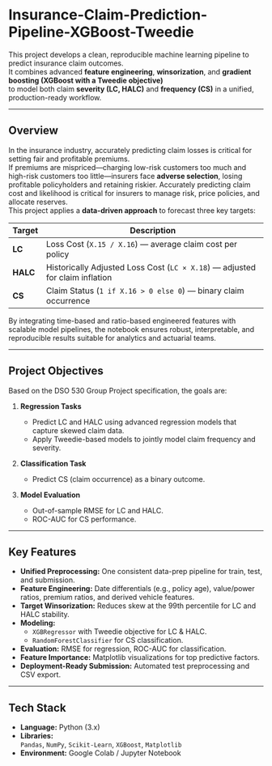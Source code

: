 # Insurance-Claim-Prediction-Pipeline-XGBoost-Tweedie

This project develops a clean, reproducible machine learning pipeline to predict insurance claim outcomes.  
It combines advanced **feature engineering**, **winsorization**, and **gradient boosting (XGBoost with a Tweedie objective)**  
to model both claim **severity (LC, HALC)** and **frequency (CS)** in a unified, production-ready workflow.

---

## Overview

In the insurance industry, accurately predicting claim losses is critical for setting fair and profitable premiums.  
If premiums are mispriced—charging low-risk customers too much and high-risk customers too little—insurers face **adverse selection**, losing profitable policyholders and retaining riskier.
Accurately predicting claim cost and likelihood is critical for insurers to manage risk, price policies, and allocate reserves.  
This project applies a **data-driven approach** to forecast three key targets:

| Target | Description |
|---------|--------------|
| **LC** | Loss Cost (`X.15 / X.16`) — average claim cost per policy |
| **HALC** | Historically Adjusted Loss Cost (`LC × X.18`) — adjusted for claim inflation |
| **CS** | Claim Status (`1 if X.16 > 0 else 0`) — binary claim occurrence |

By integrating time-based and ratio-based engineered features with scalable model pipelines, the notebook ensures robust, interpretable, and reproducible results suitable for analytics and actuarial teams.

---
##  Project Objectives

Based on the DSO 530 Group Project specification, the goals are:

1. **Regression Tasks**
   - Predict LC and HALC using advanced regression models that capture skewed claim data.  
   - Apply Tweedie-based models to jointly model claim frequency and severity.

2. **Classification Task**
   - Predict CS (claim occurrence) as a binary outcome.

3. **Model Evaluation**
   - Out-of-sample RMSE for LC and HALC.  
   - ROC-AUC for CS performance.

---

## Key Features

- **Unified Preprocessing:** One consistent data-prep pipeline for train, test, and submission.
- **Feature Engineering:** Date differentials (e.g., policy age), value/power ratios, premium ratios, and derived vehicle features.
- **Target Winsorization:** Reduces skew at the 99th percentile for LC and HALC stability.
- **Modeling:**
  - `XGBRegressor` with Tweedie objective for LC & HALC.
  - `RandomForestClassifier` for CS classification.
- **Evaluation:** RMSE for regression, ROC-AUC for classification.
- **Feature Importance:** Matplotlib visualizations for top predictive factors.
- **Deployment-Ready Submission:** Automated test preprocessing and CSV export.

---

## Tech Stack

- **Language:** Python (3.x)
- **Libraries:**  
  `Pandas`, `NumPy`, `Scikit-Learn`, `XGBoost`, `Matplotlib`
- **Environment:** Google Colab / Jupyter Notebook


